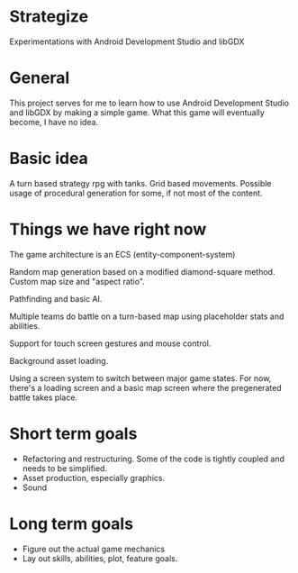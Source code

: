 Strategize
=====

Experimentations with Android Development Studio and libGDX

General
=======

This project serves for me to learn how to use Android Development Studio and libGDX by making a simple game. What this game will eventually become, I have no idea.


Basic idea
==========

A turn based strategy rpg with tanks. Grid based movements. Possible usage of procedural generation for some, if not most of the content.

Things we have right now
=========================

The game architecture is an ECS (entity-component-system)

Random map generation based on a modified diamond-square method. Custom map size and "aspect ratio". 

Pathfinding and basic AI.

Multiple teams do battle on a turn-based map using placeholder stats and abilities.

Support for touch screen gestures and mouse control.

Background asset loading.

Using a screen system to switch between major game states. For now, there's a loading screen and a basic map screen where the pregenerated battle takes place.


Short term goals
================

* Refactoring and restructuring. Some of the code is tightly coupled and needs to be simplified.
* Asset production, especially graphics.
* Sound

Long term goals
===============

* Figure out the actual game mechanics
* Lay out skills, abilities, plot, feature goals.
